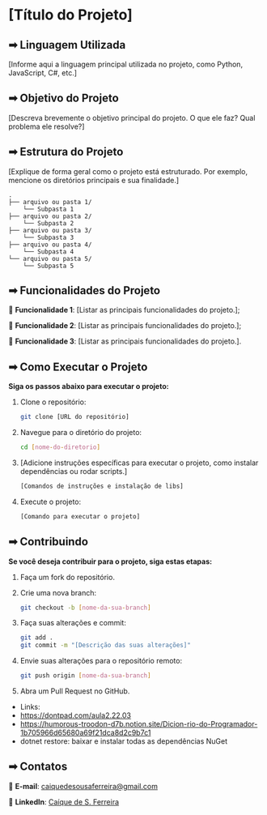 # [Título do Projeto]

## ➡ Linguagem Utilizada

[Informe aqui a linguagem principal utilizada no projeto, como Python, JavaScript, C#, etc.]

## ➡ Objetivo do Projeto

[Descreva brevemente o objetivo principal do projeto. O que ele faz? Qual problema ele resolve?]

## ➡ Estrutura do Projeto

[Explique de forma geral como o projeto está estruturado. Por exemplo, mencione os diretórios principais e sua finalidade.]

```
.
├── arquivo ou pasta 1/
    └── Subpasta 1
├── arquivo ou pasta 2/
    └── Subpasta 2
├── arquivo ou pasta 3/
    └── Subpasta 3
├── arquivo ou pasta 4/
    └── Subpasta 4
└── arquivo ou pasta 5/
    └── Subpasta 5
```

## ➡ Funcionalidades do Projeto

🔹 **Funcionalidade 1**: [Listar as principais funcionalidades do projeto.];

🔹 **Funcionalidade 2**: [Listar as principais funcionalidades do projeto.];

🔹 **Funcionalidade 3**: [Listar as principais funcionalidades do projeto.].

## ➡ Como Executar o Projeto

**Siga os passos abaixo para executar o projeto:**

1. Clone o repositório:

    ```bash
    git clone [URL do repositório]
    ```

2. Navegue para o diretório do projeto:

    ```bash
    cd [nome-do-diretorio]
    ```

3. [Adicione instruções específicas para executar o projeto, como instalar dependências ou rodar scripts.]

    ```bash
    [Comandos de instruções e instalação de libs]
    ```

4. Execute o projeto:

    ```bash
    [Comando para executar o projeto]
    ```

## ➡ Contribuindo

**Se você deseja contribuir para o projeto, siga estas etapas:**

1. Faça um fork do repositório.

2. Crie uma nova branch:

    ```bash
    git checkout -b [nome-da-sua-branch]
    ```

3. Faça suas alterações e commit:

    ```bash
    git add .
    git commit -m "[Descrição das suas alterações]"
    ```

4. Envie suas alterações para o repositório remoto:

    ```bash
    git push origin [nome-da-sua-branch]
    ```

5. Abra um Pull Request no GitHub.

- Links:
- https://dontpad.com/aula2.22.03
- https://humorous-troodon-d7b.notion.site/Dicion-rio-do-Programador-1b705966d65680a69f21dca8d2c9b7c1
- dotnet restore: baixar e instalar todas as dependências NuGet

## ➡ Contatos

🔹 **E-mail**: caiquedesousaferreira@gmail.com

🔹 **LinkedIn**: [Caíque de S. Ferreira](https://www.linkedin.com/in/ca%C3%ADque-de-s-ferreira-48105b18b/)
